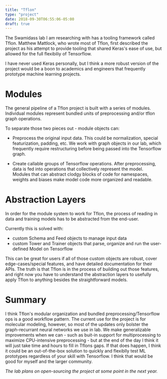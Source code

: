 ```yaml
---
title: "Tflon"
type: "project"
date: 2018-09-30T06:55:06-05:00
draft: true
---
```


The Swamidass lab I am researching with has a tooling framework called Tflon. Matthew Mattlock, who wrote most of Tflon, first described the project as his attempt to provide tooling that shared Keras's ease of use, but allowed for the full flexibiliy of Tensorflow.

I have never used Keras personally, but I think a more robust version of the project would be a boon to academics and engineers that frequently prototype machine learning projects.

# Modules
The general pipeline of a Tflon project is built with a series of modules. Individual modules represent bundled units of preprocessing and/or tflon graph operations.

To separate those two pieces out - module objects can:

+ Preprocess the original input data. This could be normalization, special featurization, padding, etc. We work with graph objects in our lab, which frequently require restructuring before being passed into the Tensorflow graph.

+ Create callable groups of Tensorflow operations. After preprocessing, data is fed into  operations that collectively represent the model. Modules that can abstract clodgy blocks of code for namespaces, weights and biases make model code more organized and readable.

# Abstraction Layers
In order for the module system to work for Tflon, the process of reading in data and training models has to be abstracted from the end-user.

Currently this is solved with:
+ custom Schema and Feed objects to manage input data
+ custom Tower and Trainer objects that parse, organize and run the user-defined Model on Tensorflow

This can be great for users if all of those custom objects are robust, cover edge-cases/special features, and have detailed documentation for their APIs. The truth is that Tflon is in the process of building out those features, and right now you have to understand the abstraction layers to usefully apply Tflon to anything besides the straightforward models.

# Summary
I think Tflon's modular organization and bundled preprocessing/Tensorflow ops is a good workflow pattern. The current use for the project is for molecular modeling, however, so most of the updates only bolster the graph-recurrant neural networks we use in lab. We make generalizable improvements when we can - such as buit-in support for multiprocessing to maximize CPU-intensive preprocessing - but at the end of the day I think it will just take time and hours to fill in Tflons gaps. If that does happen, I think it could be an out-of-the-box solution to quickly and flexiblly test ML prototypes regardless of your skill with Tensorflow. I think that would be good for myself and the larger community.

*The lab plans on open-sourcing the project at some point in the next year.*